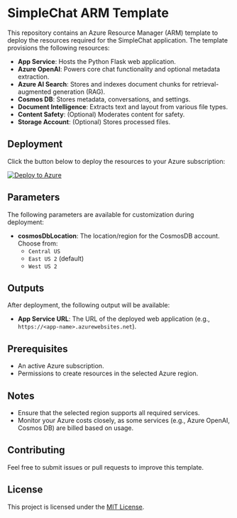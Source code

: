 # SimpleChat ARM Template

This repository contains an Azure Resource Manager (ARM) template to deploy the resources required for the SimpleChat application. The template provisions the following resources:

- **App Service**: Hosts the Python Flask web application.
- **Azure OpenAI**: Powers core chat functionality and optional metadata extraction.
- **Azure AI Search**: Stores and indexes document chunks for retrieval-augmented generation (RAG).
- **Cosmos DB**: Stores metadata, conversations, and settings.
- **Document Intelligence**: Extracts text and layout from various file types.
- **Content Safety**: (Optional) Moderates content for safety.
- **Storage Account**: (Optional) Stores processed files.

## Deployment

Click the button below to deploy the resources to your Azure subscription:

[![Deploy to Azure](https://aka.ms/deploytoazurebutton)](https://portal.azure.com/#create/Microsoft.Template/uri/https://raw.githubusercontent.com/btshowers/deploy-simplechat/refs/heads/main/simpleChatARM.json)

## Parameters

The following parameters are available for customization during deployment:

- **cosmosDbLocation**: The location/region for the CosmosDB account. Choose from:
  - `Central US`
  - `East US 2` (default)
  - `West US 2`

## Outputs

After deployment, the following output will be available:

- **App Service URL**: The URL of the deployed web application (e.g., `https://<app-name>.azurewebsites.net`).

## Prerequisites

- An active Azure subscription.
- Permissions to create resources in the selected Azure region.

## Notes

- Ensure that the selected region supports all required services.
- Monitor your Azure costs closely, as some services (e.g., Azure OpenAI, Cosmos DB) are billed based on usage.

## Contributing

Feel free to submit issues or pull requests to improve this template.

## License

This project is licensed under the [MIT License](LICENSE).